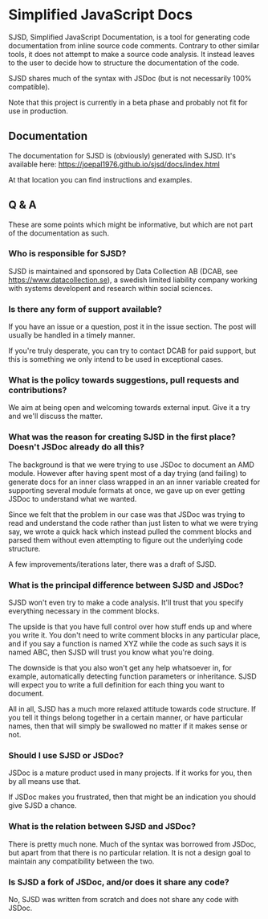 # Simplified JavaScript Docs

SJSD, Simplified JavaScript Documentation, is a tool for generating code documentation from inline source code comments. 
Contrary to other similar tools, it does not attempt to make a source code analysis. It instead leaves to the user to 
decide how to structure the documentation of the code.

SJSD shares much of the syntax with JSDoc (but is not necessarily 100% compatible).

Note that this project is currently in a beta phase and probably not fit for use in production.

## Documentation

The documentation for SJSD is (obviously) generated with SJSD. It's available here: https://joepal1976.github.io/sjsd/docs/index.html

At that location you can find instructions and examples.

## Q & A

These are some points which might be informative, but which are not part of the documentation as such.

### Who is responsible for SJSD? 

SJSD is maintained and sponsored by Data Collection AB (DCAB, see https://www.datacollection.se), a swedish limited liability company 
working with systems developent and research within social sciences. 

### Is there any form of support available?

If you have an issue or a question, post it in the issue section. The post will usually be handled in a timely manner.

If you're truly desperate, you can try to contact DCAB for paid support, but this is something we only intend to be 
used in exceptional cases. 

### What is the policy towards suggestions, pull requests and contributions?

We aim at being open and welcoming towards external input. Give it a try and we'll discuss the matter.

### What was the reason for creating SJSD in the first place? Doesn't JSDoc already do all this?

The background is that we were trying to use JSDoc to document an AMD module. However after having spent most of a day trying
(and failing) to generate docs for an inner class wrapped in an an inner variable created for supporting several 
module formats at once, we gave up on ever getting JSDoc to understand what we wanted.

Since we felt that the problem in our case was that JSDoc was trying to read and understand the code rather than just 
listen to what we were trying say, we wrote a quick hack which instead pulled the comment blocks
and parsed them without even attempting to figure out the underlying code structure. 

A few improvements/iterations later, there was a draft of SJSD. 

### What is the principal difference between SJSD and JSDoc?

SJSD won't even try to make a code analysis. It'll trust that you specify everything necessary in the comment blocks.

The upside is that you have full control over how stuff ends up and where you write it. You don't need to write comment blocks in 
any particular place, and if you say a function is named XYZ while the code as such says it is named ABC, then SJSD will trust you 
know what you're doing.

The downside is that you also won't get any help whatsoever in, for example, automatically detecting function parameters or inheritance.
SJSD will expect you to write a full definition for each thing you want to document. 

All in all, SJSD has a much more relaxed attitude towards code structure. If you tell it things belong together in a certain manner, or
have particular names, then that will simply be swallowed no matter if it makes sense or not.

### Should I use SJSD or JSDoc?

JSDoc is a mature product used in many projects. If it works for you, then by all means use that. 

If JSDoc makes you frustrated, then that might be an indication you should give SJSD a chance. 

### What is the relation between SJSD and JSDoc?

There is pretty much none. Much of the syntax was borrowed from JSDoc, but apart from that there is no particular relation.
It is not a design goal to maintain any compatibility between the two.

### Is SJSD a fork of JSDoc, and/or does it share any code?

No, SJSD was written from scratch and does not share any code with JSDoc.

